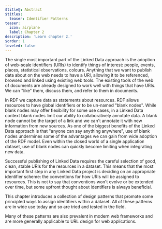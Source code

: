 ```yaml
---
$title@: Abstract
$titles:
  teaser: Identifier Patterns
teaser:
  icon: airplane
  label: Chapter 2
description: 'Learn chapter 2.'
$order: 1
leveled: false
---
```


The single most important part of the Linked Data approach is the adoption of web-scale identifiers (URIs) to identify things of interest: people, events, places, statistical observations, colours. Anything that we want to publish data about on the web needs to have a URI, allowing it to be referenced, browsed and linked using existing web tools. The existing tools of the web of documents are already designed to work well with things that have URIs. We can "like" them, discuss them, and refer to them in documents. 

In RDF we capture data as statements about resources. RDF allows resources to have global identifiers or to be un-named "blank nodes". While blank nodes may offer flexibility for some use cases, in a Linked Data context blank nodes limit our ability to collaboratively annotate data. A blank node cannot be the target of a link and we can't annotate it with new information from new sources. As one of the biggest benefits of the Linked Data approach is that "anyone can say anything anywhere", use of blank nodes undermines some of the advantages we can gain from wide adoption of the RDF model. Even within the closed world of a single application dataset, use of blank nodes can quickly become limiting when integrating new data.

Successful publishing of Linked Data requires the careful selection of good, clean, stable URIs for the resources in a dataset. This means that the most important first step in any Linked Data project is deciding on an appropriate identifier scheme: the conventions for how URIs will be assigned to resources. This is not to say that conventions won't evolve or be extended over time, but some upfront thought about identifiers is always beneficial.

This chapter introduces a collection of design patterns that promote some principled ways to assign identifiers within a dataset. All of these patterns are in wide use today and so are tried and tested in the field.

Many of these patterns are also prevalent in modern web frameworks and are more generally applicable to URL design for web applications.
